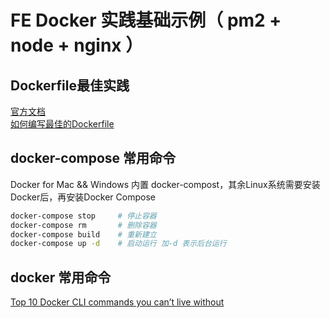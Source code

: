 # FE Docker 实践基础示例（ pm2 + node + nginx ）

## Dockerfile最佳实践
[官方文档](https://docs.docker.com/develop/develop-images/dockerfile_best-practices/)    
[如何编写最佳的Dockerfile](https://blog.fundebug.com/2017/05/15/write-excellent-dockerfile/)

## docker-compose 常用命令
Docker for Mac && Windows 内置 docker-compost，其余Linux系统需要安装Docker后，再安装Docker Compose
```bash
docker-compose stop     # 停止容器  
docker-compose rm       # 删除容器
docker-compose build    # 重新建立
docker-compose up -d    # 启动运行 加-d 表示后台运行
```

## docker 常用命令
[Top 10 Docker CLI commands you can’t live without](https://medium.com/the-code-review/top-10-docker-commands-you-cant-live-without-54fb6377f481)